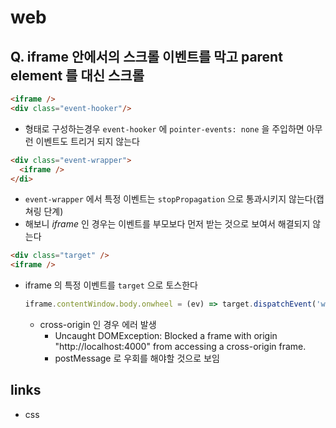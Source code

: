 # web

## Q. iframe 안에서의 스크롤 이벤트를 막고 parent element 를 대신 스크롤
```html
<iframe />
<div class="event-hooker"/>
```
- 형태로 구성하는경우 `event-hooker` 에 `pointer-events: none` 을 주입하면 아무런 이벤트도 트리거 되지 않는다
```html
<div class="event-wrapper">
  <iframe />
</di>
```
- `event-wrapper` 에서 특정 이벤트는 `stopPropagation` 으로 통과시키지 않는다(캡쳐링 단계)
- 해보니 *iframe* 인 경우는 이벤트를 부모보다 먼저 받는 것으로 보여서 해결되지 않는다
```html
<div class="target" />
<iframe />
```
- iframe 의 특정 이벤트를 `target` 으로 토스한다
  ```js
  iframe.contentWindow.body.onwheel = (ev) => target.dispatchEvent('wheel', ev)
  ```
  - cross-origin 인 경우 에러 발생
    - Uncaught DOMException: Blocked a frame with origin "http://localhost:4000" from accessing a cross-origin frame.
    - postMessage 로 우회를 해야할 것으로 보임
  

## links
- css
